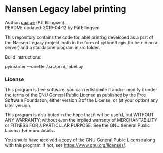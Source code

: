 # Nansen Legacy label printing

Author: [paalge](https://github.com/paalge) (Pål Ellingsen)\
README updated: 2019-04-12 by Pål Ellingsen

This repository contains the code for label printing developed as a part of the
Nansen Legacy project, both in the form of python3 cgis (to be run on a server) 
and a standalone program in src folder.

Build instructions:

pyinstaller --onefile .\src\print_label.py


### License

This program is free software: you can redistribute it and/or modify it under the terms of the GNU General Public License as published by the Free Software Foundation, either version 3 of the License, or (at your option) any later version.

This program is distributed in the hope that it will be useful, but WITHOUT ANY WARRANTY; without even the implied warranty of MERCHANTABILITY or FITNESS FOR A PARTICULAR PURPOSE.  See the GNU General Public License for more details.

You should have received a copy of the GNU General Public License along with this program.  If not, see <https://www.gnu.org/licenses/>.
